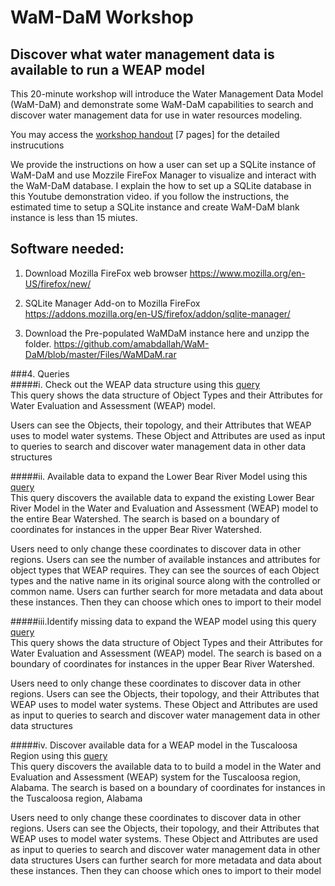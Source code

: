 # WaM-DaM Workshop    
## Discover what water management data is available to run a WEAP model

This 20-minute workshop will introduce the Water Management Data Model (WaM-DaM) and demonstrate some WaM-DaM capabilities to search and discover water management data for use in water resources modeling. 

You may access the [workshop handout](https://github.com/amabdallah/WaM-DaM/raw/master/Files/WaM-DaM_workshop.pdf) [7 pages] for the detailed instrucutions  


We provide the instructions on how a user can set up a SQLite instance of WaM-DaM and use Mozzile FireFox Manager to visualize and interact with the WaM-DaM database. I explain the how to set up a SQLite database in this Youtube demonstration video. if you follow the instructions, the estimated time to setup a SQLite instance and create WaM-DaM blank instance is less than 15 miutes.

## Software needed:
1. Download Mozilla FireFox web browser
https://www.mozilla.org/en-US/firefox/new/

2.	SQLite Manager Add-on to Mozilla FireFox
https://addons.mozilla.org/en-US/firefox/addon/sqlite-manager/

3. Download the Pre-populated WaMDaM instance here and unzipp the folder.
https://github.com/amabdallah/WaM-DaM/blob/master/Files/WaMDaM.rar

###4. Queries     
#####i. Check out the WEAP data structure using this [query](https://github.com/amabdallah/WaM-DaM/blob/master/Files/WorkshopQuries2/01CheckWEAPdataStructure.sql)      
This query shows the data structure of Object Types and their Attributes for Water Evaluation and Assessment (WEAP) model.    

Users can see the Objects, their topology, and their Attributes that WEAP uses to model water systems. These Object and Attributes are used as input to queries to search and discover water management data in other data structures   

#####ii. Available data to expand the Lower Bear River Model using this [query](https://github.com/amabdallah/WaM-DaM/blob/master/Files/WorkshopQuries2/02DiscoverAvailableDataToExpandBear.sql)     
This query discovers the available data to expand the existing Lower Bear River Model in the Water and Evaluation 
and Assessment (WEAP) model to the entire Bear Watershed. The search is based on a boundary of coordinates for instances in the upper Bear River Watershed. 

Users need to only change these coordinates to discover data in other regions. Users can see the number of available instances and attributes for object types that WEAP requires. They can see the sources of each Object types and the native name in its original source along with the controlled or common name. Users can further search for more metadata and data about these instances. Then they can choose which ones to import to their model 

#####iii.Identify missing data to expand  the WEAP model using this query [query](https://github.com/amabdallah/WaM-DaM/blob/master/Files/WorkshopQuries2/03DiscoverMissingDataToExpandBear.sql)       
This query shows the data structure of Object Types and their Attributes 
for Water Evaluation and Assessment (WEAP) model. The search is based on a boundary of coordinates for instances in the upper Bear River Watershed. 

Users need to only change these coordinates to discover data in other regions. Users can see the Objects, their topology, and their Attributes that WEAP uses to model water systems. These Object and Attributes are used as input to queries 
to search and discover water management data in other data structures    

#####iv. Discover available data for a WEAP model in the Tuscaloosa Region using this [query](https://github.com/amabdallah/WaM-DaM/blob/master/Files/WorkshopQuries2/04DiscoverSearchAlabama.sql)    
This query discovers the available data to to build a model in the Water and Evaluation 
and Assessment (WEAP) system for the Tuscaloosa region, Alabama. The search is based on a boundary of coordinates for instances in the Tuscaloosa region, Alabama     

Users need to only change these coordinates to discover data in other regions. Users can see the Objects, their topology, and their Attributes that WEAP uses to model water systems. These Object and Attributes are used as input to queries 
to search and discover water management data in other data structures Users can further search for more metadata and data about these instances. Then they can choose which ones to import to their model

